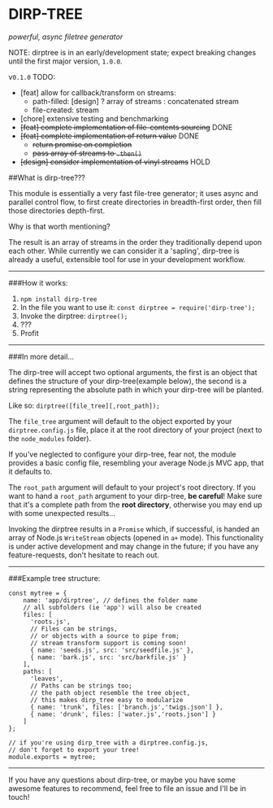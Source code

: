 DIRP-TREE
=========
*powerful, async filetree generator*

NOTE: dirptree is in an early/development state; expect breaking changes until the first major version, `1.0.0`.

v`0.1.0` TODO:
* [feat] allow for callback/transform on streams:
    * path-filled: [design] ? array of streams : concatenated stream
    * file-created: stream
* [chore] extensive testing and benchmarking
* ~~[feat] complete implementation of file-contents sourcing~~ DONE
* ~~[feat] complete implementation of return value~~ DONE
    * ~~return promise on completion~~
    * ~~pass array of streams to `.then()`~~
* ~~[design] consider implementation of vinyl streams~~ HOLD

##What is dirp-tree???

This module is essentially a very fast file-tree generator; it uses async and parallel control flow, to first create directories in breadth-first order, then fill those directories depth-first.
 
 Why is that worth mentioning?
 
The result is an array of streams in the order they traditionally depend upon each other. While currently we can consider it a 'sapling', dirp-tree is already a useful, extensible tool for use in your development workflow.

---

###How it works:

1. `npm install dirp-tree`
2. In the file you want to use it: `const dirptree = require('dirp-tree');`
3. Invoke the dirptree: `dirptree();`
4. ???
5. Profit

---

###In more detail...

The dirp-tree will accept two optional arguments, the first is an object that defines the structure of your dirp-tree(example below), the second is a string representing the absolute path in which your dirp-tree will be planted.

Like so: `dirptree([file_tree][,root_path]);`

The `file_tree` argument will default to the object exported by your `dirptree.config.js` file, place it at the root directory of your project (next to the `node_modules` folder). 

If you've neglected to configure your dirp-tree, fear not, the module provides a basic config file, resembling your average Node.js MVC app, that it defaults to.

The `root_path` argument will default to your project's root directory. If you want to hand a `root_path` argument to your dirp-tree, **be careful**! Make sure that it's a complete path from the **root directory**, otherwise you may end up with some unexpected results...

Invoking the dirptree results in a `Promise` which, if successful, is handed an array of Node.js `WriteStream` objects (opened in `a+` mode). This functionality is under active development and may change in the future; if you have any feature-requests, don't hesitate to reach out.

---

###Example tree structure:
```
const mytree = {
    name: 'app/dirptree', // defines the folder name
    // all subfolders (ie 'app') will also be created
    files: [
      'roots.js',
      // Files can be strings,
      // or objects with a source to pipe from;
      // stream transform support is coming soon!
      { name: 'seeds.js', src: 'src/seedfile.js' },
      { name: 'bark.js', src: 'src/barkfile.js' }
    ],
    paths: [
      'leaves',
      // Paths can be strings too;
      // the path object resemble the tree object,
      // this makes dirp_tree easy to modularize
      { name: 'trunk', files: ['branch.js','twigs.json'] },
      { name: 'drunk', files: ['water.js','roots.json'] }
    ]
};

// if you're using dirp_tree with a dirptree.config.js,
// don't forget to export your tree!
module.exports = mytree;
```

---

If you have any questions about dirp-tree, or maybe you have some awesome features to recommend, feel free to file an issue and I'll be in touch!